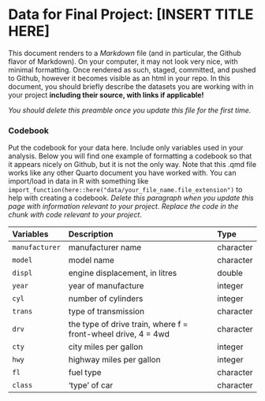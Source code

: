 Data for Final Project: \[INSERT TITLE HERE\]
================

This document renders to a *Markdown* file (and in particular, the
Github flavor of Markdown). On your computer, it may not look very nice,
with minimal formatting. Once rendered as such, staged, committed, and
pushed to Github, however it becomes visible as an html in your repo. In
this document, you should briefly describe the datasets you are working
with in your project **including their source, with links if
applicable!**

*You should delete this preamble once you update this file for the first
time.*

### Codebook

Put the codebook for your data here. Include only variables used in your
analysis. Below you will find one example of formatting a codebook so
that it appears nicely on Github, but it is not the only way. Note that
this .qmd file works like any other Quarto document you have worked
with. You can import/load in data in R with something like
`import_function(here::here("data/your_file_name.file_extension")` to
help with creating a codebook. *Delete this paragraph when you update
this page with information relevant to your project. Replace the code in
the chunk with code relevant to your project*.

<div class="cell-output-display">

| Variables      | Description                                                   | Type      |
|:---------------|:--------------------------------------------------------------|:----------|
| `manufacturer` | manufacturer name                                             | character |
| `model`        | model name                                                    | character |
| `displ`        | engine displacement, in litres                                | double    |
| `year`         | year of manufacture                                           | integer   |
| `cyl`          | number of cylinders                                           | integer   |
| `trans`        | type of transmission                                          | character |
| `drv`          | the type of drive train, where f = front-wheel drive, 4 = 4wd | character |
| `cty`          | city miles per gallon                                         | integer   |
| `hwy`          | highway miles per gallon                                      | integer   |
| `fl`           | fuel type                                                     | character |
| `class`        | ‘type’ of car                                                 | character |

</div>
